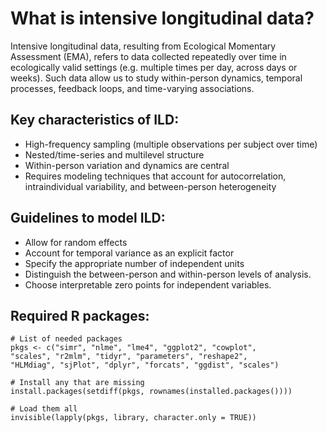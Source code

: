 # What is intensive longitudinal data?  
Intensive longitudinal data, resulting from Ecological Momentary Assessment (EMA), refers to data collected repeatedly over time in ecologically valid settings (e.g. multiple times per day, across days or weeks). Such data allow us to study within-person dynamics, temporal processes, feedback loops, and time-varying associations.
  
## Key characteristics of ILD:
- High-frequency sampling (multiple observations per subject over time)
- Nested/time-series and multilevel structure
- Within-person variation and dynamics are central
- Requires modeling techniques that account for autocorrelation, intraindividual variability, and between-person heterogeneity
  
## Guidelines to model ILD:
- Allow for random effects
- Account for temporal variance as an explicit factor 
- Specify the appropriate number of independent units
- Distinguish the between-person and within-person levels of analysis.
- Choose interpretable zero points for independent variables.


## Required R packages:
```
# List of needed packages
pkgs <- c("simr", "nlme", "lme4", "ggplot2", "cowplot",
"scales", "r2mlm", "tidyr", "parameters", "reshape2",
"HLMdiag", "sjPlot", "dplyr", "forcats", "ggdist", "scales")

# Install any that are missing
install.packages(setdiff(pkgs, rownames(installed.packages())))

# Load them all
invisible(lapply(pkgs, library, character.only = TRUE))
```
